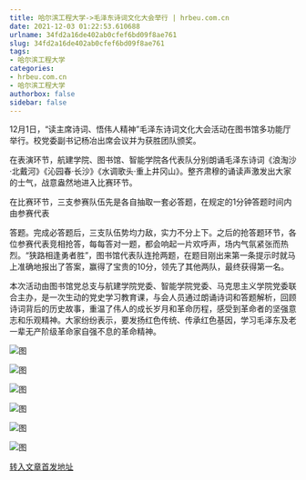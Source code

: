 ```yaml
---
title: 哈尔滨工程大学->毛泽东诗词文化大会举行 | hrbeu.com.cn
date: 2021-12-03 01:22:53.610688
urlname: 34fd2a16de402ab0cfef6bd09f8ae761
slug: 34fd2a16de402ab0cfef6bd09f8ae761
tags: 
- 哈尔滨工程大学
categories:
- hrbeu.com.cn
- 哈尔滨工程大学
authorbox: false
sidebar: false
---
```

12月1日，“读主席诗词、悟伟人精神”毛泽东诗词文化大会活动在图书馆多功能厅举行。校党委副书记杨冶出席会议并为获胜团队颁奖。  

在表演环节，航建学院、图书馆、智能学院各代表队分别朗诵毛泽东诗词《浪淘沙·北戴河》《沁园春·长沙》《水调歌头·重上井冈山》。整齐肃穆的诵读声激发出大家的士气，战意盎然地进入比赛环节。

在比赛环节，三支参赛队伍先是各自抽取一套必答题，在规定的1分钟答题时间内由参赛代表
<!--more-->
答题。完成必答题后，三支队伍势均力敌，实力不分上下。之后的抢答题环节，各位参赛代表竞相抢答，每每答对一题，都会响起一片欢呼声，场内气氛紧张而热烈。“狭路相逢勇者胜”，图书馆代表队连抢两题，在题目刚出来第一条提示时就马上准确地报出了答案，赢得了宝贵的10分，领先了其他两队，最终获得第一名。

本次活动由图书馆党总支与航建学院党委、智能学院党委、马克思主义学院党委联合主办，是一次生动的党史学习教育课，与会人员通过朗诵诗词和答题解析，回顾诗词背后的历史故事，重温了伟人的成长岁月和革命历程，感受到革命者的坚强意志和乐观精神。大家纷纷表示，要发扬红色传统、传承红色基因，学习毛泽东及老一辈无产阶级革命家自强不息的革命精神。

![图](http://gongxue.cn/__local/A/4F/B8/53498BAE776D9FBA4F5FC69508B_5CC24AAE_22788.jpg)

![图](http://gongxue.cn/__local/6/F9/8E/BF3915699D7C5F2E21B474360B8_EA93C692_221D7.jpg)

![图](http://gongxue.cn/__local/E/36/A7/BAE460D3007B87D9403DAAB8998_F6EB18B8_1FFA4.jpg)

![图](http://gongxue.cn/__local/4/6A/74/C3B0CF2E7F712EDB0DF28AD2173_58BFD32D_237B8.jpg)

![图](http://gongxue.cn/__local/F/D0/C4/7837C996A22CE6A65DD0D022110_09D35CFF_16C84.jpg)

![图](http://gongxue.cn/__local/3/12/F6/9D9B67C5BB8723B3797A9DF1376_5711D2F5_1BE64.jpg)

[转入文章首发地址](http://gongxue.cn/info/1141/69024.htm)